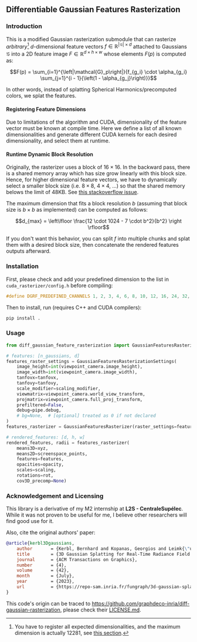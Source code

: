 Differentiable Gaussian Features Rasterization
------

### Introduction

This is a modified Gaussian rasterization submodule that can rasterize _arbitrary_[^1] $d$-dimensional feature vectors
$f\in\mathbb{R}^{\left|\mathcal{G}\right| \times d}$ attached to Gaussians $\mathcal{G}$ into a 2D feature image
$F\in\mathbb{R}^{d \times h \times w}$ whose elements $F(p)$ is computed as:

[^1]: You have to register all expected dimensionalities, and the maximum dimension is actually 12281, see [this section](#runtime-dynamic-block-resolution).

```math
F(p) = \sum_{i=1}^{\left|\mathcal{G}_p\right|}{f_{g_i} \cdot \alpha_{g_i} \sum_{j=1}^{i - 1}{\left(1 - \alpha_{g_j}\right)}}
```

In other words, instead of splatting Spherical Harmonics/precomputed colors, we splat the features.

#### Registering Feature Dimensions

Due to limitations of the algorithm and CUDA, dimensionality of the feature vector must be known at compile time.
Here we define a list of all known dimensionalities and generate different CUDA kernels for each desired dimensionality,
and select them at runtime.

#### Runtime Dynamic Block Resolution

Originally, the rasterizer uses a block of $16 \times 16$.
In the backward pass, there is a shared memory array which has size grow linearly with this block size.
Hence, for higher dimensional feature vectors, we have to dynamically select a smaller block size
(i.e. $8 \times 8$, $4 \times 4$, ...) so that the shared memory belows the limit of 48KB.
See [this stackoverflow issue](https://stackoverflow.com/questions/23648525/cuda-ptxas-error-function-uses-too-much-shared-data).

The maximum dimension that fits a block resolution $b$ (assuming that block size is $b \times b$ as implemented)
can be computed as follows:

```math
d_{max} = \left\lfloor \frac{12 \cdot 1024 - 7 \cdot b^2}{b^2} \right \rfloor
```

If you don't want this behavior, you can split $f$ into multiple chunks and splat them
with a desired block size, then concatenate the rendered features outputs afterward.

### Installation

First, please check and add your predefined dimension to the list in `cuda_rasterizer/config.h` before compiling:

```C++
#define DGRF_PREDEFINED_CHANNELS 1, 2, 3, 4, 6, 8, 10, 12, 16, 24, 32, 48, 50, 64, 100, 128, 256, 512, 1024, 2048
```

Then to install, run (requires C++ and CUDA compilers):

```cmd
pip install .
```

### Usage

```python
from diff_gaussian_feature_rasterization import GaussianFeaturesRasterizationSettings, GaussianFeaturesRasterizer

# features: [n_gaussians, d]
features_raster_settings = GaussianFeaturesRasterizationSettings(
    image_height=int(viewpoint_camera.image_height),
    image_width=int(viewpoint_camera.image_width),
    tanfovx=tanfovx,
    tanfovy=tanfovy,
    scale_modifier=scaling_modifier,
    viewmatrix=viewpoint_camera.world_view_transform,
    projmatrix=viewpoint_camera.full_proj_transform,
    prefiltered=False,
    debug=pipe.debug,
    # bg=None,  # [optional] treated as 0 if not declared
)
features_rasterizer = GaussianFeaturesRasterizer(raster_settings=features_raster_settings)

# rendered_features: [d, h, w]
rendered_features, radii = features_rasterizer(
    means3D=xyz,
    means2D=screenspace_points,
    features=features,
    opacities=opacity,
    scales=scaling,
    rotations=rot,
    cov3D_precomp=None)
```

### Acknowledgement and Licensing

This library is a derivative of my M2 internship at **L2S - CentraleSupélec**.
While it was not proven to be useful for me, I believe other researchers will find good use for it.

Also, cite the original authors' paper:

```bibtex
@article{kerbl3Dgaussians,
    author       = {Kerbl, Bernhard and Kopanas, Georgios and Leimk{\"u}hler, Thomas and Drettakis, George},
    title        = {3D Gaussian Splatting for Real-Time Radiance Field Rendering},
    journal      = {ACM Transactions on Graphics},
    number       = {4},
    volume       = {42},
    month        = {July},
    year         = {2023},
    url          = {https://repo-sam.inria.fr/fungraph/3d-gaussian-splatting/}
}
```

This code's origin can be traced to https://github.com/graphdeco-inria/diff-gaussian-rasterization,
please check their [LICENSE.md](https://github.com/graphdeco-inria/diff-gaussian-rasterization/blob/main/LICENSE.md).

